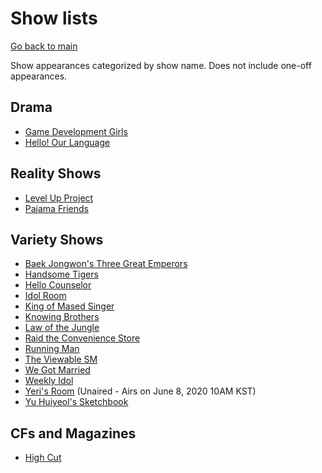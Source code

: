 # Show lists

[Go back to main](../README.md)

Show appearances categorized by show name. Does not include one-off appearances.

## Drama
* [Game Development Girls](./game-development-girls.md)
* [Hello! Our Language](./hello-our-language.md)

## Reality Shows
* [Level Up Project](./level-up-project.md)
* [Pajama Friends](./pajama-friends.md)

## Variety Shows
* [Baek Jongwon's Three Great Emperors](./baek-jongwon-three-great-emperors.md)
* [Handsome Tigers](./handsome-tigers.md)
* [Hello Counselor](./hello-counselor.md)
* [Idol Room](./idol-room.md)
* [King of Mased Singer](./king-of-masked-singer.md)
* [Knowing Brothers](./knowing-brothers.md)
* [Law of the Jungle](./law-of-the-jungle.md)
* [Raid the Convenience Store](./raid-the-convenience-store.md)
* [Running Man](./running-man.md)
* [The Viewable SM](./the-viewable-sm.md)
* [We Got Married](./wgm.md)
* [Weekly Idol](./weekly-idol.md)
* [Yeri's Room](./yeri's-room.md) (Unaired - Airs on June 8, 2020 10AM KST)
* [Yu Huiyeol's Sketchbook](./yu-huiyeol-sketchbook.md)

## CFs and Magazines
* [High Cut](./high-cut-tv.md)